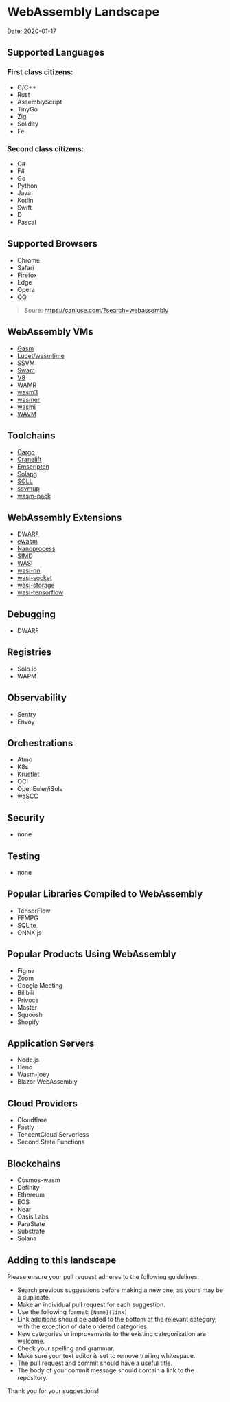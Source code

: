 # WebAssembly Landscape

Date: 2020-01-17


## Supported Languages


### First class citizens:

* C/C++
* Rust 
* AssemblyScript
* TinyGo
* Zig
* Solidity
* Fe

### Second class citizens:

* C#
* F#
* Go
* Python
* Java
* Kotlin
* Swift
* D 
* Pascal


## Supported Browsers

* Chrome
* Safari
* Firefox
* Edge
* Opera
* QQ 

> Soure: https://caniuse.com/?search=webassembly 

## WebAssembly VMs
* [Gasm](https://github.com/mathetake/gasm)
* [Lucet/wasmtime](https://github.com/bytecodealliance/lucet)
* [SSVM](https://github.com/second-state/SSVM)
* [Swam](https://github.com/satabin/swam)
* [V8](https://github.com/v8/v8)
* [WAMR](https://github.com/bytecodealliance/wasm-micro-runtime)
* [wasm3](https://github.com/wasm3/wasm3)
* [wasmer](https://github.com/wasmerio/wasmer)
* [wasmi](https://github.com/paritytech/wasmi)
* [WAVM](https://github.com/WAVM/WAVM)

## Toolchains
* [Cargo](https://github.com/rust-lang/cargo)
* [Cranelift](https://github.com/bytecodealliance/cranelift)
* [Emscripten](https://github.com/emscripten-core/emscripten)
* [Solang](https://github.com/hyperledger-labs/solang)
* [SOLL](https://github.com/second-state/SOLL)
* [ssvmup](https://github.com/second-state/ssvmup)
* [wasm-pack](https://github.com/rustwasm/wasm-pack)

## WebAssembly Extensions

* [DWARF](https://lucumr.pocoo.org/2020/11/30/how-to-wasm-dwarf/)
* [ewasm](https://github.com/ewasm)
* [Nanoprocess](https://bytecodealliance.org/articles/1-year-update)
* [SIMD](https://github.com/WebAssembly/simd)
* [WASI](https://wasi.dev/)
* [wasi-nn](https://github.com/WebAssembly/wasi-nn)
* [wasi-socket](https://radu-matei.com/blog/towards-sockets-networking-wasi/)
* [wasi-storage](https://github.com/second-state/ssvm-napi-extensions)
* [wasi-tensorflow](https://github.com/second-state/ssvm-napi-extensions)

## Debugging
* DWARF

## Registries
* Solo.io
* WAPM

## Observability
* Sentry
* Envoy

## Orchestrations
* Atmo
* K8s
* Krustlet
* OCI
* OpenEuler/iSula
* waSCC

## Security
* none

## Testing
* none

## Popular Libraries Compiled to WebAssembly
* TensorFlow
* FFMPG
* SQLite
* ONNX.js

## Popular Products Using WebAssembly
* Figma
* Zoom
* Google Meeting
* Bilibili
* Privoce
* Master
* Squoosh
* Shopify

## Application Servers
* Node.js
* Deno
* Wasm-joey
* Blazor WebAssembly

## Cloud Providers
* Cloudflare
* Fastly
* TencentCloud Serverless
* Second State Functions

## Blockchains
* Cosmos-wasm
* Definity
* Ethereum
* EOS
* Near
* Oasis Labs
* ParaState
* Substrate 
* Solana


## Adding to this landscape

Please ensure your pull request adheres to the following guidelines:

- Search previous suggestions before making a new one, as yours may be a duplicate.
- Make an individual pull request for each suggestion.
- Use the following format: `[Name](link)`
- Link additions should be added to the bottom of the relevant category, with the exception of date ordered categories.
- New categories or improvements to the existing categorization are welcome.
- Check your spelling and grammar.
- Make sure your text editor is set to remove trailing whitespace.
- The pull request and commit should have a useful title.
- The body of your commit message should contain a link to the repository.

Thank you for your suggestions!
